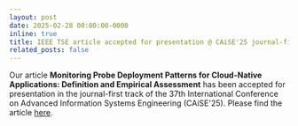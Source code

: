 ```yaml
---
layout: post
date: 2025-02-28 00:00:00-0000
inline: true
title: IEEE TSE article accepted for presentation @ CAiSE'25 journal-first track!
related_posts: false
---
```


Our article **Monitoring Probe Deployment Patterns for Cloud-Native Applications: Definition and Empirical Assessment**
has been accepted for presentation in the journal-first track of the 37th International Conference on Advanced
Information Systems Engineering (CAiSE'25).
Please find the article [here](https://doi.org/10.1109/TSC.2024.3349648).